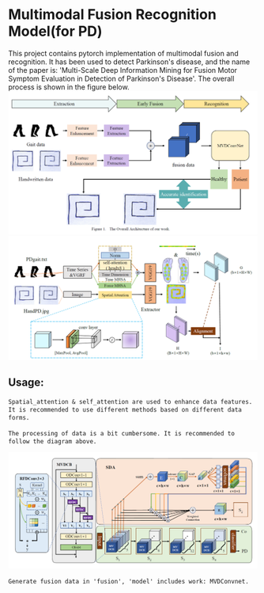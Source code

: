 # Multimodal Fusion Recognition Model(for PD)
This project contains pytorch implementation of multimodal fusion and recognition. It has been used to detect Parkinson's disease, and the name of the paper is: 'Multi-Scale Deep Information Mining for Fusion Motor Symptom Evaluation in Detection of Parkinson's Disease'. The overall process is shown in the figure below.
![](overallarchitecture.png)
![](extraction_fusion.png)
## Usage:
    Spatial_attention & self_attention are used to enhance data features. It is recommended to use different methods based on different data forms.
    
    The processing of data is a bit cumbersome. It is recommended to follow the diagram above.

![](mvdconvnet.png)

    Generate fusion data in 'fusion', 'model' includes work: MVDConvnet.

